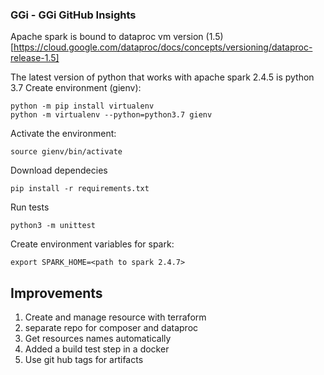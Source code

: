 ### GGi - GGi GitHub Insights

Apache spark is bound to dataproc vm version (1.5)[https://cloud.google.com/dataproc/docs/concepts/versioning/dataproc-release-1.5]


The latest version of python that works with apache spark 2.4.5 is python 3.7
Create environment (gienv):

```shell script
python -m pip install virtualenv
python -m virtualenv --python=python3.7 gienv
```
Activate the environment:

```shell script
source gienv/bin/activate
```

Download dependecies

```shell script
pip install -r requirements.txt
```

Run tests

```shell script
python3 -m unittest
```


Create environment variables for spark:

```shell script
export SPARK_HOME=<path to spark 2.4.7>
```

## Improvements

1. Create and manage resource with terraform
2. separate repo for composer and dataproc
3. Get resources names automatically
4. Added a build test step in a docker
5. Use git hub tags for artifacts